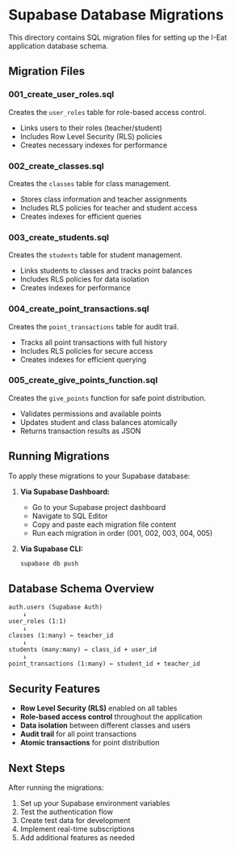 # Supabase Database Migrations

This directory contains SQL migration files for setting up the I-Eat application database schema.

## Migration Files

### 001_create_user_roles.sql
Creates the `user_roles` table for role-based access control.
- Links users to their roles (teacher/student)
- Includes Row Level Security (RLS) policies
- Creates necessary indexes for performance

### 002_create_classes.sql
Creates the `classes` table for class management.
- Stores class information and teacher assignments
- Includes RLS policies for teacher and student access
- Creates indexes for efficient queries

### 003_create_students.sql
Creates the `students` table for student management.
- Links students to classes and tracks point balances
- Includes RLS policies for data isolation
- Creates indexes for performance

### 004_create_point_transactions.sql
Creates the `point_transactions` table for audit trail.
- Tracks all point transactions with full history
- Includes RLS policies for secure access
- Creates indexes for efficient querying

### 005_create_give_points_function.sql
Creates the `give_points` function for safe point distribution.
- Validates permissions and available points
- Updates student and class balances atomically
- Returns transaction results as JSON

## Running Migrations

To apply these migrations to your Supabase database:

1. **Via Supabase Dashboard:**
   - Go to your Supabase project dashboard
   - Navigate to SQL Editor
   - Copy and paste each migration file content
   - Run each migration in order (001, 002, 003, 004, 005)

2. **Via Supabase CLI:**
   ```bash
   supabase db push
   ```

## Database Schema Overview

```
auth.users (Supabase Auth)
    ↓
user_roles (1:1)
    ↓
classes (1:many) ← teacher_id
    ↓
students (many:many) ← class_id + user_id
    ↓
point_transactions (1:many) ← student_id + teacher_id
```

## Security Features

- **Row Level Security (RLS)** enabled on all tables
- **Role-based access control** throughout the application
- **Data isolation** between different classes and users
- **Audit trail** for all point transactions
- **Atomic transactions** for point distribution

## Next Steps

After running the migrations:
1. Set up your Supabase environment variables
2. Test the authentication flow
3. Create test data for development
4. Implement real-time subscriptions
5. Add additional features as needed
